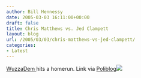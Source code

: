 ```yaml
---
author: Bill Hennessy
date: 2005-03-03 16:11:00+00:00
draft: false
title: Chris Matthews vs. Jed Clampett
layout: blog
url: /2005/03/03/chris-matthews-vs-jed-clampett/
categories:
- Latest
---
```


[WuzzaDem ](https://wuzzadem.typepad.com/wuz/2005/03/hardball_with_j.html)hits a homerun. Link via [Poliblog](https://www.poliblogger.com/index.php?p=6364)![](https://blog.billhennessy.com/aggbug.aspx?PostID=1286)

